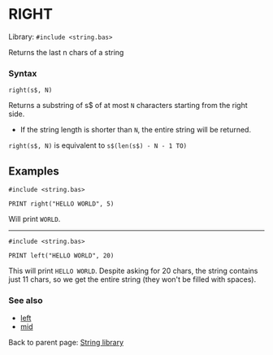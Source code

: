 # RIGHT

Library: `#include <string.bas>`

Returns the last n chars of a string


### Syntax
`right(s$, N)`

Returns a substring of s$ of at most `N` characters starting from the right side.

 * If the string length is shorter than `N`, the entire string will be returned.

`right(s$, N)` is equivalent to `s$(len(s$) - N - 1 TO)`

## Examples

```basic
#include <string.bas>

PRINT right("HELLO WORLD", 5)
```
Will print `WORLD`.

---

```basic
#include <string.bas>

PRINT left("HELLO WORLD", 20)
```
This will print `HELLO WORLD`. Despite asking for 20 chars, the string contains
just 11 chars, so we get the entire string (they won't be filled with spaces).


### See also

 * [left](left.md)
 * [mid](mid.md)


Back to parent page: [String library](../string.bas.md)

